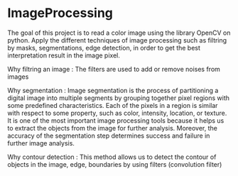 # ImageProcessing
The goal of this project is to read a color image using the library OpenCV on python.
Apply the different techniques of image processing such as filtring by masks, segmentations, 
edge detection, in order to get the best interpretation result in the image pixel. 

Why filtring an image : 
The filters are used to add or remove noises from images

Why segmentation : 
Image segmentation is the process of partitioning a digital image into multiple segments by grouping together pixel regions with some predefined characteristics. 
Each of the pixels in a region is similar with respect to some property, such as color, intensity, location, or texture. 
It is one of the most important image processing tools because it helps us to extract the objects from the image for further analysis. 
Moreover, the accuracy of the segmentation step determines success and failure in further image analysis.

Why contour detection : 
This method allows us to detect the contour of objects in the image, edge, boundaries by using filters (convolution filter)

